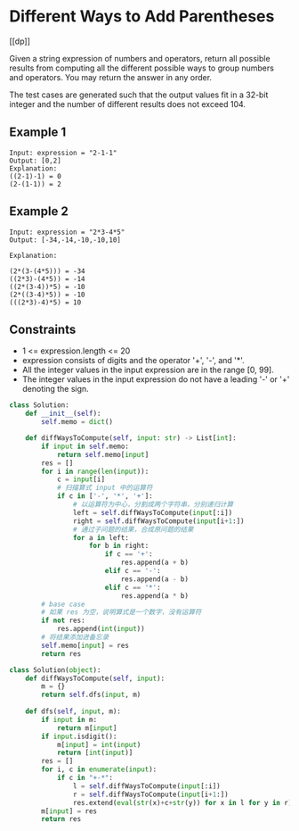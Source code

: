 # Different Ways to Add Parentheses

[[dp]]

Given a string expression of numbers and operators, return all possible results from computing all the different possible ways to group numbers and operators. You may return the answer in any order.

The test cases are generated such that the output values fit in a 32-bit integer and the number of different results does not exceed 104.

## Example 1

```text
Input: expression = "2-1-1"
Output: [0,2]
Explanation:
((2-1)-1) = 0 
(2-(1-1)) = 2
```

## Example 2

```text
Input: expression = "2*3-4*5"
Output: [-34,-14,-10,-10,10]

Explanation:

(2*(3-(4*5))) = -34 
((2*3)-(4*5)) = -14 
((2*(3-4))*5) = -10 
(2*((3-4)*5)) = -10 
(((2*3)-4)*5) = 10
```

## Constraints

- 1 <= expression.length <= 20
- expression consists of digits and the operator '+', '-', and '*'.
- All the integer values in the input expression are in the range [0, 99].
- The integer values in the input expression do not have a leading '-' or '+' denoting the sign.

```python
class Solution:
    def __init__(self):
        self.memo = dict()

    def diffWaysToCompute(self, input: str) -> List[int]:
        if input in self.memo:
            return self.memo[input]
        res = []
        for i in range(len(input)):
            c = input[i]
            # 扫描算式 input 中的运算符
            if c in ['-', '*', '+']:
                # 以运算符为中心，分割成两个字符串，分别递归计算
                left = self.diffWaysToCompute(input[:i])
                right = self.diffWaysToCompute(input[i+1:])
                # 通过子问题的结果，合成原问题的结果
                for a in left:
                    for b in right:
                        if c == '+':
                            res.append(a + b)
                        elif c == '-':
                            res.append(a - b)
                        elif c == '*':
                            res.append(a * b)
        # base case
        # 如果 res 为空，说明算式是一个数字，没有运算符
        if not res:
            res.append(int(input))
        # 将结果添加进备忘录
        self.memo[input] = res
        return res
```

```python
class Solution(object):
    def diffWaysToCompute(self, input):
        m = {}
        return self.dfs(input, m)
        
    def dfs(self, input, m):
        if input in m:
            return m[input]
        if input.isdigit():
            m[input] = int(input)
            return [int(input)]
        res = []
        for i, c in enumerate(input):
            if c in "+-*":
                l = self.diffWaysToCompute(input[:i])
                r = self.diffWaysToCompute(input[i+1:])
                res.extend(eval(str(x)+c+str(y)) for x in l for y in r)
        m[input] = res
        return res
```

